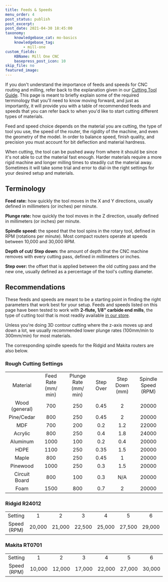 ```yaml
---
title: Feeds & Speeds
menu_order: 4
post_status: publish
post_excerpt: 
post_date: 2021-04-30 18:45:00 
taxonomy:
    knowledgebase_cat: mo-basics 
    knowledgebase_tag:
        - mill-one
custom_fields:
    KBName: Mill One CNC
    basepress_post_icon: 10
skip_file: no
featured_image: 
---
```


<div id="dslc-module-a1748807007" class="dslc-module-front dslc-module-DSLC_Text_Simple dslc-in-viewport-check dslc-in-viewport-anim-none dslc-col dslc-12-col dslc-last-col dslc-module-handle-like-regular dslc-in-viewport" data-module-id="a1748807007" data-module="DSLC_Text_Simple" data-dslc-module-size="12" data-dslc-anim="none" data-dslc-anim-delay="" data-dslc-anim-duration="650" data-dslc-anim-easing="ease" data-dslc-preset="manual-text">
<div class="dslc-text-module-content">

If you don't understand the importance of feeds and speeds for CNC routing and milling, refer back to the explanation given in our <a href="https://resources.sienci.com/view/mo-cutting-tools/">Cutting Tool Guide</a>. This page is meant to briefly explain some of the required terminology that you'll need to know moving forward, and just as importantly, it will provide you with a table of recommended feeds and speeds that you can refer back to when you'd like to start cutting different types of materials.

Feed and speed choice depends on the material you are cutting, the type of tool you use, the speed of the router, the rigidity of the machine, and even the geometry of the model. In order to balance speed, finish quality, and precision you must account for bit deflection and material hardness.

When cutting, the tool can be pushed away from where it should be since it's not able to cut the material fast enough. Harder materials require a more rigid machine and longer milling times to steadily cut the material away. Sometimes it will take some trial and error to dial-in the right settings for your desired setup and materials.

<h2>Terminology</h2>

<strong>Feed rate:</strong> how quickly the tool moves in the X and Y directions, usually defined in millimeters (or inches) per minute.

<strong>Plunge rate:</strong> how quickly the tool moves in the Z direction, usually defined in millimeters (or inches) per minute.

<strong>Spindle speed:</strong> the speed that the tool spins in the rotary tool, defined in RPM (rotations per minute). Most compact routers operate at speeds between 10,000 and 30,000 RPM.

<strong>Depth of cut/ Step down:</strong> the amount of depth that the CNC machine removes with every cutting pass, defined in millimeters or inches.

<strong>Step over:</strong> the offset that is applied between the old cutting pass and the new one, usually defined as a percentage of the tool's cutting diameter.

<h2>Recommendations</h2>

These feeds and speeds are meant to be a starting point in finding the right parameters that work best for your setup. Feeds and speeds listed on this page have been tested to work with <strong>2-flute, 1/8" carbide end mills</strong>, the type of cutting tool that is most readily available <a href="https://sienci.com/product-category/cutting-tools/" target="_blank" rel="noopener">in our store</a>.

Unless you're doing 3D contour cutting where the z-axis moves up and down a lot, we usually recommended lower plunge rates (100mm/min to 300mm/min) for most materials.

The corresponding spindle speeds for the Ridgid and Makita routers are also below.

</div>
</div>
<div id="dslc-module-0a7e985e057" class="dslc-module-front dslc-module-DSLC_Html dslc-in-viewport-check dslc-in-viewport-anim-none dslc-col dslc-12-col dslc-last-col dslc-module-handle-like-regular dslc-in-viewport" data-module-id="0a7e985e057" data-module="DSLC_Html" data-dslc-module-size="12" data-dslc-anim="none" data-dslc-anim-delay="" data-dslc-anim-duration="650" data-dslc-anim-easing="ease" data-dslc-preset="none">
<div class="dslc-html-module-content">
<h3><b>Rough Cutting Settings</b></h3>
<table width="20">
<tbody>
<tr>
<td align="center" valign="middle">Material</td>
<td align="center" valign="middle">Feed Rate (mm/ min)</td>
<td align="center" valign="middle">Plunge Rate (mm/ min)</td>
<td align="center" valign="middle">Step Over</td>
<td align="center" valign="middle">Step Down (mm)</td>
<td align="center" valign="middle">Spindle Speed (RPM)</td>
</tr>
<tr>
<td align="center" valign="middle">Wood (general)</td>
<td align="center" valign="middle">700</td>
<td align="center" valign="middle">250</td>
<td align="center" valign="middle">0.45</td>
<td align="center" valign="middle">2</td>
<td align="center" valign="middle">20000</td>
</tr>
<tr>
<td align="center" valign="middle">Pine/Cedar</td>
<td align="center" valign="middle">800</td>
<td align="center" valign="middle">250</td>
<td align="center" valign="middle">0.45</td>
<td align="center" valign="middle">2</td>
<td align="center" valign="middle">20000</td>
</tr>
<tr>
<td align="center" valign="middle">MDF</td>
<td align="center" valign="middle">700</td>
<td align="center" valign="middle">200</td>
<td align="center" valign="middle">0.2</td>
<td align="center" valign="middle">1.2</td>
<td align="center" valign="middle">22000</td>
</tr>
<tr>
<td align="center" valign="middle">Acrylic</td>
<td align="center" valign="middle">800</td>
<td align="center" valign="middle">250</td>
<td align="center" valign="middle">0.4</td>
<td align="center" valign="middle">1.8</td>
<td align="center" valign="middle">24000</td>
</tr>
<tr>
<td align="center" valign="middle">Aluminum</td>
<td align="center" valign="middle">1000</td>
<td align="center" valign="middle">100</td>
<td align="center" valign="middle">0.2</td>
<td align="center" valign="middle">0.4</td>
<td align="center" valign="middle">20000</td>
</tr>
<tr>
<td align="center" valign="middle">HDPE</td>
<td align="center" valign="middle">1100</td>
<td align="center" valign="middle">250</td>
<td align="center" valign="middle">0.35</td>
<td align="center" valign="middle">1.5</td>
<td align="center" valign="middle">20000</td>
</tr>
<tr>
<td align="center" valign="middle">Maple</td>
<td align="center" valign="middle">800</td>
<td align="center" valign="middle">250</td>
<td align="center" valign="middle">0.45</td>
<td align="center" valign="middle">1</td>
<td align="center" valign="middle">20000</td>
</tr>
<tr>
<td align="center" valign="middle">Pinewood</td>
<td align="center" valign="middle">1000</td>
<td align="center" valign="middle">250</td>
<td align="center" valign="middle">0.3</td>
<td align="center" valign="middle">1.5</td>
<td align="center" valign="middle">20000</td>
</tr>
<tr>
<td align="center" valign="middle">Circuit Board</td>
<td align="center" valign="middle">800</td>
<td align="center" valign="middle">100</td>
<td align="center" valign="middle">0.3</td>
<td align="center" valign="middle">N/A</td>
<td align="center" valign="middle">20000</td>
</tr>
<tr>
<td align="center" valign="middle">Foam</td>
<td align="center" valign="middle">1500</td>
<td align="center" valign="middle">800</td>
<td align="center" valign="middle">0.7</td>
<td align="center" valign="middle">2</td>
<td align="center" valign="middle">20000</td>
</tr>
</tbody>
</table>
</div>
</div>
<div class="dslc-module-front dslc-module-DSLC_Html dslc-in-viewport-check dslc-in-viewport-anim-none dslc-col dslc-12-col dslc-last-col dslc-module-handle-like-regular dslc-in-viewport" data-module="DSLC_Html" data-dslc-module-size="12" data-dslc-anim="none" data-dslc-anim-delay="" data-dslc-anim-duration="650" data-dslc-anim-easing="ease" data-dslc-preset="none">
<div class="dslc-html-module-content">
<h3><b>Ridgid R24012</b></h3>
<table width="20">
<tbody>
<tr>
<td align="center" valign="middle">Setting</td>
<td align="center" valign="middle">1</td>
<td align="center" valign="middle">2</td>
<td align="center" valign="middle">3</td>
<td align="center" valign="middle">4</td>
<td align="center" valign="middle">5</td>
<td align="center" valign="middle">6</td>
<td align="center" valign="middle">7</td>
</tr>
<tr>
<td align="center" valign="middle">Speed (RPM)</td>
<td align="center" valign="middle">20,000</td>
<td align="center" valign="middle">21,000</td>
<td align="center" valign="middle">22,500</td>
<td align="center" valign="middle">25,000</td>
<td align="center" valign="middle">27,500</td>
<td align="center" valign="middle">29,000</td>
<td align="center" valign="middle">30,000</td>
</tr>
</tbody>
</table>
</div>
</div>
<div class="dslc-module-front dslc-module-DSLC_Html dslc-in-viewport-check dslc-in-viewport-anim-none dslc-col dslc-12-col dslc-last-col dslc-module-handle-like-regular dslc-in-viewport" data-module="DSLC_Html" data-dslc-module-size="12" data-dslc-anim="none" data-dslc-anim-delay="" data-dslc-anim-duration="650" data-dslc-anim-easing="ease" data-dslc-preset="none">
<div class="dslc-html-module-content">
<h3><b>Makita RT0701</b></h3>
<table width="20">
<tbody>
<tr>
<td align="center" valign="middle">Setting</td>
<td align="center" valign="middle">1</td>
<td align="center" valign="middle">2</td>
<td align="center" valign="middle">3</td>
<td align="center" valign="middle">4</td>
<td align="center" valign="middle">5</td>
<td align="center" valign="middle">6</td>
</tr>
<tr>
<td align="center" valign="middle">Speed (RPM)</td>
<td align="center" valign="middle">10,000</td>
<td align="center" valign="middle">12,000</td>
<td align="center" valign="middle">17,000</td>
<td align="center" valign="middle">22,000</td>
<td align="center" valign="middle">27,000</td>
<td align="center" valign="middle">30,000</td>
</tr>
</tbody>
</table>
</div>
</div>

